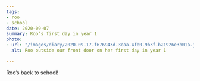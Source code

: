 ```yaml
---
tags:
- roo
- school
date: 2020-09-07
summary: Roo’s first day in year 1
photo:
- url: "/images/diary/2020-09-17-f676943d-3eaa-4fe0-9b3f-b21926e3b01a.jpeg"
  alt: Roo outside our front door on her first day in year 1

---
```

Roo’s back to school! 